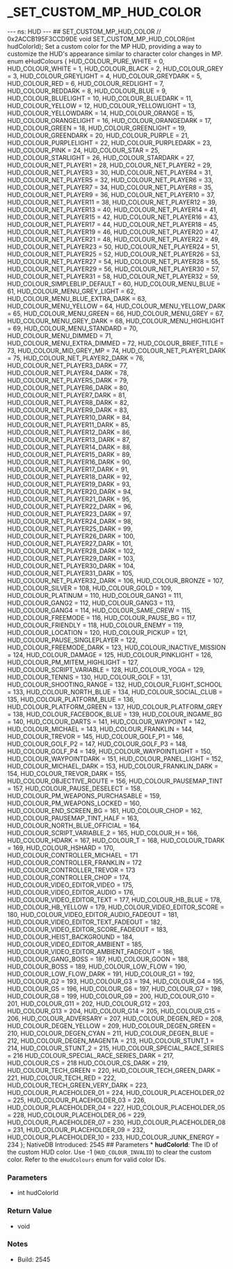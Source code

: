 # _SET_CUSTOM_MP_HUD_COLOR

--- ns: HUD --- ## SET_CUSTOM_MP_HUD_COLOR  // 0x2ACCB195F3CCD9DE void SET_CUSTOM_MP_HUD_COLOR(int hudColorId);  Set a custom color for the MP HUD, providing a way to customize the HUD's appearance similar to character color changes in MP.  enum eHudColours { HUD_COLOUR_PURE_WHITE = 0, HUD_COLOUR_WHITE = 1, HUD_COLOUR_BLACK = 2, HUD_COLOUR_GREY = 3, HUD_COLOUR_GREYLIGHT = 4, HUD_COLOUR_GREYDARK = 5, HUD_COLOUR_RED = 6, HUD_COLOUR_REDLIGHT = 7, HUD_COLOUR_REDDARK = 8, HUD_COLOUR_BLUE = 9, HUD_COLOUR_BLUELIGHT = 10, HUD_COLOUR_BLUEDARK = 11, HUD_COLOUR_YELLOW = 12, HUD_COLOUR_YELLOWLIGHT = 13, HUD_COLOUR_YELLOWDARK = 14, HUD_COLOUR_ORANGE = 15, HUD_COLOUR_ORANGELIGHT = 16, HUD_COLOUR_ORANGEDARK = 17, HUD_COLOUR_GREEN = 18, HUD_COLOUR_GREENLIGHT = 19, HUD_COLOUR_GREENDARK = 20, HUD_COLOUR_PURPLE = 21, HUD_COLOUR_PURPLELIGHT = 22, HUD_COLOUR_PURPLEDARK = 23, HUD_COLOUR_PINK = 24, HUD_COLOUR_STAR = 25, HUD_COLOUR_STARLIGHT = 26, HUD_COLOUR_STARDARK = 27, HUD_COLOUR_NET_PLAYER1 = 28, HUD_COLOUR_NET_PLAYER2 = 29, HUD_COLOUR_NET_PLAYER3 = 30, HUD_COLOUR_NET_PLAYER4 = 31, HUD_COLOUR_NET_PLAYER5 = 32, HUD_COLOUR_NET_PLAYER6 = 33, HUD_COLOUR_NET_PLAYER7 = 34, HUD_COLOUR_NET_PLAYER8 = 35, HUD_COLOUR_NET_PLAYER9 = 36, HUD_COLOUR_NET_PLAYER10 = 37, HUD_COLOUR_NET_PLAYER11 = 38, HUD_COLOUR_NET_PLAYER12 = 39, HUD_COLOUR_NET_PLAYER13 = 40, HUD_COLOUR_NET_PLAYER14 = 41, HUD_COLOUR_NET_PLAYER15 = 42, HUD_COLOUR_NET_PLAYER16 = 43, HUD_COLOUR_NET_PLAYER17 = 44, HUD_COLOUR_NET_PLAYER18 = 45, HUD_COLOUR_NET_PLAYER19 = 46, HUD_COLOUR_NET_PLAYER20 = 47, HUD_COLOUR_NET_PLAYER21 = 48, HUD_COLOUR_NET_PLAYER22 = 49, HUD_COLOUR_NET_PLAYER23 = 50, HUD_COLOUR_NET_PLAYER24 = 51, HUD_COLOUR_NET_PLAYER25 = 52, HUD_COLOUR_NET_PLAYER26 = 53, HUD_COLOUR_NET_PLAYER27 = 54, HUD_COLOUR_NET_PLAYER28 = 55, HUD_COLOUR_NET_PLAYER29 = 56, HUD_COLOUR_NET_PLAYER30 = 57, HUD_COLOUR_NET_PLAYER31 = 58, HUD_COLOUR_NET_PLAYER32 = 59, HUD_COLOUR_SIMPLEBLIP_DEFAULT = 60, HUD_COLOUR_MENU_BLUE = 61, HUD_COLOUR_MENU_GREY_LIGHT = 62, HUD_COLOUR_MENU_BLUE_EXTRA_DARK = 63, HUD_COLOUR_MENU_YELLOW = 64, HUD_COLOUR_MENU_YELLOW_DARK = 65, HUD_COLOUR_MENU_GREEN = 66, HUD_COLOUR_MENU_GREY = 67, HUD_COLOUR_MENU_GREY_DARK = 68, HUD_COLOUR_MENU_HIGHLIGHT = 69, HUD_COLOUR_MENU_STANDARD = 70, HUD_COLOUR_MENU_DIMMED = 71, HUD_COLOUR_MENU_EXTRA_DIMMED = 72, HUD_COLOUR_BRIEF_TITLE = 73, HUD_COLOUR_MID_GREY_MP = 74, HUD_COLOUR_NET_PLAYER1_DARK = 75, HUD_COLOUR_NET_PLAYER2_DARK = 76, HUD_COLOUR_NET_PLAYER3_DARK = 77, HUD_COLOUR_NET_PLAYER4_DARK = 78, HUD_COLOUR_NET_PLAYER5_DARK = 79, HUD_COLOUR_NET_PLAYER6_DARK = 80, HUD_COLOUR_NET_PLAYER7_DARK = 81, HUD_COLOUR_NET_PLAYER8_DARK = 82, HUD_COLOUR_NET_PLAYER9_DARK = 83, HUD_COLOUR_NET_PLAYER10_DARK = 84, HUD_COLOUR_NET_PLAYER11_DARK = 85, HUD_COLOUR_NET_PLAYER12_DARK = 86, HUD_COLOUR_NET_PLAYER13_DARK = 87, HUD_COLOUR_NET_PLAYER14_DARK = 88, HUD_COLOUR_NET_PLAYER15_DARK = 89, HUD_COLOUR_NET_PLAYER16_DARK = 90, HUD_COLOUR_NET_PLAYER17_DARK = 91, HUD_COLOUR_NET_PLAYER18_DARK = 92, HUD_COLOUR_NET_PLAYER19_DARK = 93, HUD_COLOUR_NET_PLAYER20_DARK = 94, HUD_COLOUR_NET_PLAYER21_DARK = 95, HUD_COLOUR_NET_PLAYER22_DARK = 96, HUD_COLOUR_NET_PLAYER23_DARK = 97, HUD_COLOUR_NET_PLAYER24_DARK = 98, HUD_COLOUR_NET_PLAYER25_DARK = 99, HUD_COLOUR_NET_PLAYER26_DARK = 100, HUD_COLOUR_NET_PLAYER27_DARK = 101, HUD_COLOUR_NET_PLAYER28_DARK = 102, HUD_COLOUR_NET_PLAYER29_DARK = 103, HUD_COLOUR_NET_PLAYER30_DARK = 104, HUD_COLOUR_NET_PLAYER31_DARK = 105, HUD_COLOUR_NET_PLAYER32_DARK = 106, HUD_COLOUR_BRONZE = 107, HUD_COLOUR_SILVER = 108, HUD_COLOUR_GOLD = 109, HUD_COLOUR_PLATINUM = 110, HUD_COLOUR_GANG1 = 111, HUD_COLOUR_GANG2 = 112, HUD_COLOUR_GANG3 = 113, HUD_COLOUR_GANG4 = 114, HUD_COLOUR_SAME_CREW = 115, HUD_COLOUR_FREEMODE = 116, HUD_COLOUR_PAUSE_BG = 117, HUD_COLOUR_FRIENDLY = 118, HUD_COLOUR_ENEMY = 119, HUD_COLOUR_LOCATION = 120, HUD_COLOUR_PICKUP = 121, HUD_COLOUR_PAUSE_SINGLEPLAYER = 122, HUD_COLOUR_FREEMODE_DARK = 123, HUD_COLOUR_INACTIVE_MISSION = 124, HUD_COLOUR_DAMAGE = 125, HUD_COLOUR_PINKLIGHT = 126, HUD_COLOUR_PM_MITEM_HIGHLIGHT = 127, HUD_COLOUR_SCRIPT_VARIABLE = 128, HUD_COLOUR_YOGA = 129, HUD_COLOUR_TENNIS = 130, HUD_COLOUR_GOLF = 131, HUD_COLOUR_SHOOTING_RANGE = 132, HUD_COLOUR_FLIGHT_SCHOOL = 133, HUD_COLOUR_NORTH_BLUE = 134, HUD_COLOUR_SOCIAL_CLUB = 135, HUD_COLOUR_PLATFORM_BLUE = 136, HUD_COLOUR_PLATFORM_GREEN = 137, HUD_COLOUR_PLATFORM_GREY = 138, HUD_COLOUR_FACEBOOK_BLUE = 139, HUD_COLOUR_INGAME_BG = 140, HUD_COLOUR_DARTS = 141, HUD_COLOUR_WAYPOINT = 142, HUD_COLOUR_MICHAEL = 143, HUD_COLOUR_FRANKLIN = 144, HUD_COLOUR_TREVOR = 145, HUD_COLOUR_GOLF_P1 = 146, HUD_COLOUR_GOLF_P2 = 147, HUD_COLOUR_GOLF_P3 = 148, HUD_COLOUR_GOLF_P4 = 149, HUD_COLOUR_WAYPOINTLIGHT = 150, HUD_COLOUR_WAYPOINTDARK = 151, HUD_COLOUR_PANEL_LIGHT = 152, HUD_COLOUR_MICHAEL_DARK = 153, HUD_COLOUR_FRANKLIN_DARK = 154, HUD_COLOUR_TREVOR_DARK = 155, HUD_COLOUR_OBJECTIVE_ROUTE = 156, HUD_COLOUR_PAUSEMAP_TINT = 157, HUD_COLOUR_PAUSE_DESELECT = 158, HUD_COLOUR_PM_WEAPONS_PURCHASABLE = 159, HUD_COLOUR_PM_WEAPONS_LOCKED = 160, HUD_COLOUR_END_SCREEN_BG = 161, HUD_COLOUR_CHOP = 162, HUD_COLOUR_PAUSEMAP_TINT_HALF = 163, HUD_COLOUR_NORTH_BLUE_OFFICIAL = 164, HUD_COLOUR_SCRIPT_VARIABLE_2 = 165, HUD_COLOUR_H = 166, HUD_COLOUR_HDARK = 167, HUD_COLOUR_T = 168, HUD_COLOUR_TDARK = 169, HUD_COLOUR_HSHARD = 170, HUD_COLOUR_CONTROLLER_MICHAEL = 171 HUD_COLOUR_CONTROLLER_FRANKLIN = 172 HUD_COLOUR_CONTROLLER_TREVOR = 173 HUD_COLOUR_CONTROLLER_CHOP = 174, HUD_COLOUR_VIDEO_EDITOR_VIDEO = 175, HUD_COLOUR_VIDEO_EDITOR_AUDIO = 176, HUD_COLOUR_VIDEO_EDITOR_TEXT = 177, HUD_COLOUR_HB_BLUE = 178, HUD_COLOUR_HB_YELLOW = 179, HUD_COLOUR_VIDEO_EDITOR_SCORE = 180, HUD_COLOUR_VIDEO_EDITOR_AUDIO_FADEOUT = 181, HUD_COLOUR_VIDEO_EDITOR_TEXT_FADEOUT = 182, HUD_COLOUR_VIDEO_EDITOR_SCORE_FADEOUT = 183, HUD_COLOUR_HEIST_BACKGROUND = 184, HUD_COLOUR_VIDEO_EDITOR_AMBIENT = 185, HUD_COLOUR_VIDEO_EDITOR_AMBIENT_FADEOUT = 186, HUD_COLOUR_GANG_BOSS = 187, HUD_COLOUR_GOON = 188, HUD_COLOUR_BOSS = 189, HUD_COLOUR_LOW_FLOW = 190, HUD_COLOUR_LOW_FLOW_DARK = 191, HUD_COLOUR_G1 = 192, HUD_COLOUR_G2 = 193, HUD_COLOUR_G3 = 194, HUD_COLOUR_G4 = 195, HUD_COLOUR_G5 = 196, HUD_COLOUR_G6 = 197, HUD_COLOUR_G7 = 198, HUD_COLOUR_G8 = 199, HUD_COLOUR_G9 = 200, HUD_COLOUR_G10 = 201, HUD_COLOUR_G11 = 202, HUD_COLOUR_G12 = 203, HUD_COLOUR_G13 = 204, HUD_COLOUR_G14 = 205, HUD_COLOUR_G15 = 206, HUD_COLOUR_ADVERSARY = 207, HUD_COLOUR_DEGEN_RED = 208, HUD_COLOUR_DEGEN_YELLOW = 209, HUD_COLOUR_DEGEN_GREEN = 210, HUD_COLOUR_DEGEN_CYAN = 211, HUD_COLOUR_DEGEN_BLUE = 212, HUD_COLOUR_DEGEN_MAGENTA = 213, HUD_COLOUR_STUNT_1 = 214, HUD_COLOUR_STUNT_2 = 215, HUD_COLOUR_SPECIAL_RACE_SERIES = 216 HUD_COLOUR_SPECIAL_RACE_SERIES_DARK = 217, HUD_COLOUR_CS = 218 HUD_COLOUR_CS_DARK = 219, HUD_COLOUR_TECH_GREEN = 220, HUD_COLOUR_TECH_GREEN_DARK = 221, HUD_COLOUR_TECH_RED = 222, HUD_COLOUR_TECH_GREEN_VERY_DARK = 223, HUD_COLOUR_PLACEHOLDER_01 = 224, HUD_COLOUR_PLACEHOLDER_02 = 225, HUD_COLOUR_PLACEHOLDER_03 = 226, HUD_COLOUR_PLACEHOLDER_04 = 227, HUD_COLOUR_PLACEHOLDER_05 = 228, HUD_COLOUR_PLACEHOLDER_06 = 229, HUD_COLOUR_PLACEHOLDER_07 = 230, HUD_COLOUR_PLACEHOLDER_08 = 231, HUD_COLOUR_PLACEHOLDER_09 = 232, HUD_COLOUR_PLACEHOLDER_10 = 233, HUD_COLOUR_JUNK_ENERGY = 234 };  NativeDB Introduced: 2545  ## Parameters * **hudColorId**: The ID of the custom HUD color. Use -1 (`HUD_COLOUR_INVALID`) to clear the custom color. Refer to the `eHudColours` enum for valid color IDs.

### Parameters
* int hudColorId

### Return Value
* void

### Notes
* Build: 2545

